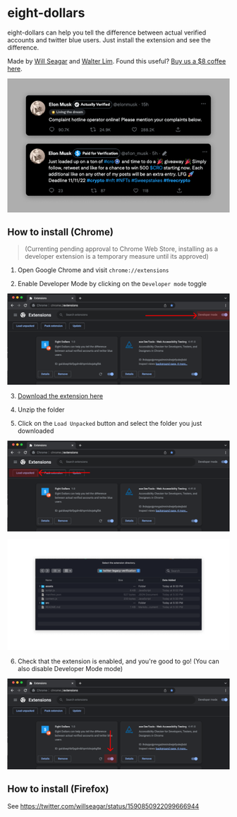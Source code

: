 ﻿# eight-dollars

eight-dollars can help you tell the difference between actual verified accounts and twitter blue users. Just install the extension and see the difference.

Made by [Will Seagar](https://twitter.com/willseagar) and [Walter Lim](https://twitter.com/iWaltzAround). Found this useful? [Buy us a $8 coffee here](https://www.buymeacoffee.com/eightdollars).

![Some tweets](./assets/example.png)

## How to install (Chrome)

> (Currenting pending approval to Chrome Web Store, installing as a developer extension is a temporary measure until its approved)

1. Open Google Chrome and visit `chrome://extensions`

2. Enable Developer Mode by clicking on the `Developer mode` toggle

![chrome extension page](./assets/intro-1.png)

3. [Download the extension here](https://github.com/wseagar/eight-dollars/releases/download/v1.1/eight-dollars-v1.1-chrome.zip)

4. Unzip the folder

5. Click on the `Load Unpacked` button and select the folder you just downloaded

![chrome extension page](./assets/intro-2.png)

![file upload modal](./assets/intro-3.png)

6. Check that the extension is enabled, and you're good to go! (You can also disable Developer Mode mode)

![chrome extension page](./assets/intro-4.png)

## How to install (Firefox)

See https://twitter.com/willseagar/status/1590850922099666944
